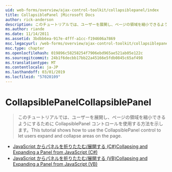 ```yaml
---
uid: web-forms/overview/ajax-control-toolkit/collapsiblepanel/index
title: CollapsiblePanel |Microsoft Docs
author: rick-anderson
description: このチュートリアルでは、ユーザーを展開し、ページの領域を縮小できるようにするために CollapsiblePanel コントロールを使用する方法を示します。
ms.author: riande
ms.date: 11/14/2011
ms.assetid: 3bdbb6ea-917e-4fff-a1cc-f194606a7869
msc.legacyurl: /web-forms/overview/ajax-control-toolkit/collapsiblepanel
msc.type: chapter
ms.openlocfilehash: 019896c58258254f7906ebd965ae521ab05e122c
ms.sourcegitcommit: 24b1f6decbb17bb22a45166e5fdb0845c65af498
ms.translationtype: MT
ms.contentlocale: ja-JP
ms.lasthandoff: 03/01/2019
ms.locfileid: "57020109"
---
```

<a name="collapsiblepanel"></a><span data-ttu-id="31827-103">CollapsiblePanel</span><span class="sxs-lookup"><span data-stu-id="31827-103">CollapsiblePanel</span></span>
====================
> <span data-ttu-id="31827-104">このチュートリアルでは、ユーザーを展開し、ページの領域を縮小できるようにするために CollapsiblePanel コントロールを使用する方法を示します。</span><span class="sxs-lookup"><span data-stu-id="31827-104">This tutorial shows how to use the CollapsiblePanel control to let users expand and collapse areas on the page.</span></span>


- [<span data-ttu-id="31827-105">JavaScript からパネルを折りたたむ/展開する (C#)</span><span class="sxs-lookup"><span data-stu-id="31827-105">Collapsing and Expanding a Panel from JavaScript (C#)</span></span>](collapsing-and-expanding-a-panel-from-javascript-cs.md)
- [<span data-ttu-id="31827-106">JavaScript からパネルを折りたたむ/展開する (VB)</span><span class="sxs-lookup"><span data-stu-id="31827-106">Collapsing and Expanding a Panel from JavaScript (VB)</span></span>](collapsing-and-expanding-a-panel-from-javascript-vb.md)

